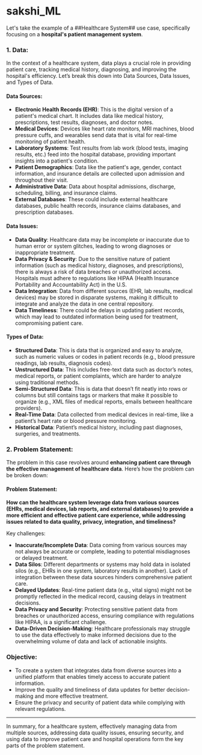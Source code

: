 # sakshi_ML
Let's take the example of a ##Healthcare System## use case, specifically focusing on a **hospital's patient management system**.

### 1. Data: 
In the context of a healthcare system, data plays a crucial role in providing patient care, tracking medical history, diagnosing, and improving the hospital's efficiency. Let’s break this down into Data Sources, Data Issues, and Types of Data.

#### **Data Sources**:
- **Electronic Health Records (EHR)**: This is the digital version of a patient's medical chart. It includes data like medical history, prescriptions, test results, diagnoses, and doctor notes.
- **Medical Devices**: Devices like heart rate monitors, MRI machines, blood pressure cuffs, and wearables send data that is vital for real-time monitoring of patient health.
- **Laboratory Systems**: Test results from lab work (blood tests, imaging results, etc.) feed into the hospital database, providing important insights into a patient's condition.
- **Patient Demographics**: Data like the patient's age, gender, contact information, and insurance details are collected upon admission and throughout their visit.
- **Administrative Data**: Data about hospital admissions, discharge, scheduling, billing, and insurance claims.
- **External Databases**: These could include external healthcare databases, public health records, insurance claims databases, and prescription databases.

#### **Data Issues**:
- **Data Quality**: Healthcare data may be incomplete or inaccurate due to human error or system glitches, leading to wrong diagnoses or inappropriate treatment.
- **Data Privacy & Security**: Due to the sensitive nature of patient information (such as medical history, diagnoses, and prescriptions), there is always a risk of data breaches or unauthorized access. Hospitals must adhere to regulations like HIPAA (Health Insurance Portability and Accountability Act) in the U.S.
- **Data Integration**: Data from different sources (EHR, lab results, medical devices) may be stored in disparate systems, making it difficult to integrate and analyze the data in one central repository.
- **Data Timeliness**: There could be delays in updating patient records, which may lead to outdated information being used for treatment, compromising patient care.

#### **Types of Data**:
- **Structured Data**: This is data that is organized and easy to analyze, such as numeric values or codes in patient records (e.g., blood pressure readings, lab results, diagnosis codes).
- **Unstructured Data**: This includes free-text data such as doctor’s notes, medical reports, or patient complaints, which are harder to analyze using traditional methods.
- **Semi-Structured Data**: This is data that doesn’t fit neatly into rows or columns but still contains tags or markers that make it possible to organize (e.g., XML files of medical reports, emails between healthcare providers).
- **Real-Time Data**: Data collected from medical devices in real-time, like a patient’s heart rate or blood pressure monitoring.
- **Historical Data**: Patient’s medical history, including past diagnoses, surgeries, and treatments.

### 2. Problem Statement:
The problem in this case revolves around **enhancing patient care through the effective management of healthcare data**. Here’s how the problem can be broken down:

#### Problem Statement:
**How can the healthcare system leverage data from various sources (EHRs, medical devices, lab reports, and external databases) to provide a more efficient and effective patient care experience, while addressing issues related to data quality, privacy, integration, and timeliness?**

Key challenges:
- **Inaccurate/Incomplete Data**: Data coming from various sources may not always be accurate or complete, leading to potential misdiagnoses or delayed treatment.
- **Data Silos**: Different departments or systems may hold data in isolated silos (e.g., EHRs in one system, laboratory results in another). Lack of integration between these data sources hinders comprehensive patient care.
- **Delayed Updates**: Real-time patient data (e.g., vital signs) might not be promptly reflected in the medical record, causing delays in treatment decisions.
- **Data Privacy and Security**: Protecting sensitive patient data from breaches or unauthorized access, ensuring compliance with regulations like HIPAA, is a significant challenge.
- **Data-Driven Decision-Making**: Healthcare professionals may struggle to use the data effectively to make informed decisions due to the overwhelming volume of data and lack of actionable insights.

### Objective:
- To create a system that integrates data from diverse sources into a unified platform that enables timely access to accurate patient information.
- Improve the quality and timeliness of data updates for better decision-making and more effective treatment.
- Ensure the privacy and security of patient data while complying with relevant regulations.

---

In summary, for a healthcare system, effectively managing data from multiple sources, addressing data quality issues, ensuring security, and using data to improve patient care and hospital operations form the key parts of the problem statement.

